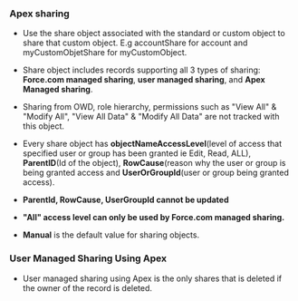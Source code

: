 ### Apex sharing
* Use the share object associated with the standard or custom object to share that custom object. E.g accountShare for account and 
myCustomObjetShare for myCustomObject.
* Share object includes records supporting all 3 types of sharing: **Force.com managed sharing**, **user managed sharing**, and 
**Apex Managed sharing**.
* Sharing from OWD, role hierarchy, permissions such as "View All" & "Modify All", "View All Data" & "Modify All Data" are not
tracked with this object.

* Every share object has **objectNameAccessLevel**(level of access that specified user or group has been granted ie Edit, Read, ALL),
**ParentID**(Id of the object), **RowCause**(reason why the user or group is being granted access and 
**UserOrGroupId**(user or group being granted access).
* **ParentId, RowCause, UserGroupId cannot be updated**
* **"All" access level can only be used by Force.com managed sharing.**
* **Manual** is the default value for sharing objects.

### User Managed Sharing Using Apex
* User managed sharing using Apex is the only shares that is deleted if the owner of the record is deleted.

